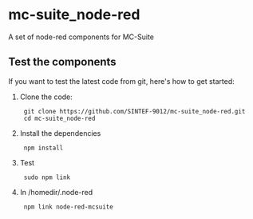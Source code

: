 # mc-suite_node-red
A set of node-red components for MC-Suite

## Test the components
If you want to test the latest code from git, here's how to get started:

1. Clone the code:

        git clone https://github.com/SINTEF-9012/mc-suite_node-red.git
        cd mc-suite_node-red

2. Install the dependencies

        npm install
        
3. Test

        sudo npm link 
        
4. In /homedir/.node-red

        npm link node-red-mcsuite
        
